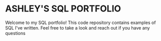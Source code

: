 # ASHLEY'S SQL PORTFOLIO
Welcome to my SQL portfolio! This code repository contains examples of SQL I've written. Feel free to take a look and reach out if you have any questions
